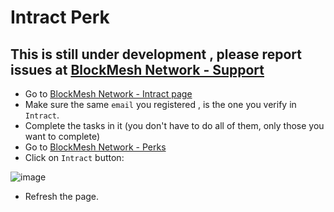 # Intract Perk


## This is still under development , please report issues at [BlockMesh Network - Support](https://support.blockmesh.xyz)

* Go to [BlockMesh Network - Intract page](https://quest.intract.io/project/6532e81854ff44c8a3b2c1d58dd68bd3)
* Make sure the same `email` you registered , is the one you verify in `Intract`.
* Complete the tasks in it (you don't have to do all of them, only those you want to complete)
* Go to [BlockMesh Network - Perks](https://app.blockmesh.xyz/ui/perks)
* Click on `Intract` button:

![image](https://github.com/user-attachments/assets/ecba111e-9d61-4761-b8bc-d17565e08c7d)

* Refresh the page.

